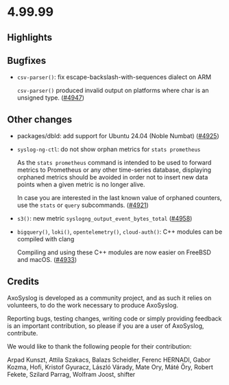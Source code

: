 4.99.99
=======

## Highlights

<Fill this block manually from the blocks below>

## Bugfixes

  * `csv-parser()`: fix escape-backslash-with-sequences dialect on ARM

    `csv-parser()` produced invalid output on platforms where char is an unsigned type.
    ([#4947](https://github.com/axoflow/axosyslog/pull/4947))


## Other changes

  * packages/dbld: add support for Ubuntu 24.04 (Noble Numbat)
    ([#4925](https://github.com/axoflow/axosyslog/pull/4925))

  * `syslog-ng-ctl`: do not show orphan metrics for `stats prometheus`

    As the `stats prometheus` command is intended to be used to forward metrics
    to Prometheus or any other time-series database, displaying orphaned metrics
    should be avoided in order not to insert new data points when a given metric
    is no longer alive.

    In case you are interested in the last known value of orphaned counters, use
    the `stats` or `query` subcommands.
    ([#4921](https://github.com/axoflow/axosyslog/pull/4921))

  * `s3()`: new metric `syslogng_output_event_bytes_total`
    ([#4958](https://github.com/axoflow/axosyslog/pull/4958))

  * `bigquery()`, `loki()`, `opentelemetry()`, `cloud-auth()`: C++ modules can be compiled with clang

    Compiling and using these C++ modules are now easier on FreeBSD and macOS.
    ([#4933](https://github.com/axoflow/axosyslog/pull/4933))


## Credits

AxoSyslog is developed as a community project, and as such it relies
on volunteers, to do the work necessary to produce AxoSyslog.

Reporting bugs, testing changes, writing code or simply providing
feedback is an important contribution, so please if you are a user
of AxoSyslog, contribute.

We would like to thank the following people for their contribution:

Arpad Kunszt, Attila Szakacs, Balazs Scheidler, Ferenc HERNADI,
Gabor Kozma, Hofi, Kristof Gyuracz, László Várady, Mate Ory, Máté Őry,
Robert Fekete, Szilard Parrag, Wolfram Joost, shifter
